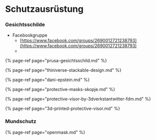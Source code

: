 # Schutzausrüstung

### Gesichtsschilde

* Facebookgruppe
  * [https://www.facebook.com/groups/2690012721238793](https://www.facebook.com/groups/2690012721238793)
  * 

{% page-ref page="prusa-gesichtsschild.md" %}

{% page-ref page="thiniverse-stackable-design.md" %}

{% page-ref page="dani-epstein.md" %}

{% page-ref page="protective-masks-skopje.md" %}

{% page-ref page="protective-visor-by-3dverkstantwitter-fdm.md" %}

{% page-ref page="3d-printed-protective-visor.md" %}



### Mundschutz

{% page-ref page="openmask.md" %}






